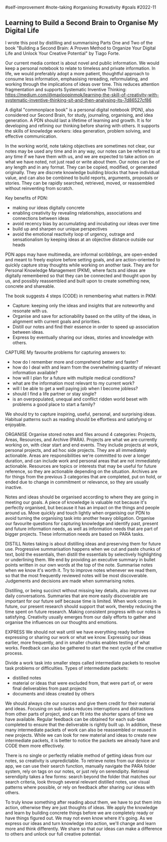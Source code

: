 #self-improvement
#note-taking
#organising
#creativity
#goals
#2022-11

## Learning to Build a Second Brain to Organise My Digital Life

I wrote this post by distilling and summarising Parts One and Two of the book "Building a Second Brain: A Proven Method to Organize Your Digital Life and Unlock Your Creative Potential" by Tiago Forte.

Our current media context is about novel and public information.  We would keep a personal notebook to relate to timeless and private information.  In life, we would preferably adopt a more patient, thoughtful approach to consume less information, emphasising rereading, reformulating, and working through the implications of ideas over time.  This reduces attention fragmentation and supports Systematic Inventive Thinking:
https://medium.com/@maxloopinmok/learning-the-skill-of-creativity-with-systematic-inventive-thinking-sit-and-then-analysing-its-7d86527cf86

A digital "commonplace book" is a personal digital notebook (PDN), also considered our Second Brain, for study, journaling, organising, and idea generation.  A PDN should last a lifetime of learning and growth.  It is for developing and refining our thinking before sharing with others.  It supports the skills of knowledge workers: idea generation, problem solving, and effective communication.

In the working world, note taking objectives are sometimes not clear, our notes may be used any time and in any way, our notes can be referred to at any time if we have them with us, and we are expected to take action on what we have noted, not just read or write about them.  Our notes can be of any length and in any format.  They can be copied, modified, or generated originally.  They are discrete knowledge building blocks that have individual value, and can also be combined to build reports, arguments, proposals or stories.  They can be rapidly searched, retrieved, moved, or reassembled without reinventing from scratch.

Key benefits of PDN:
* making our ideas digitally concrete
* enabling creativity by revealing relationships, associations and connections between ideas
* avoid recency bias by accumulating and incubating our ideas over time
* build up and sharpen our unique perspectives
* avoid the emotional reactivity loop of urgency, outrage and sensationalism by keeping ideas at an objective distance outside our heads

PDN apps may have multimedia, are informal scribblings, are open-ended and meant to freely explore before setting goals, and are action-oriented to quickly capture stray thoughts while working on another task.  They are for Personal Knowledge Management (PKM), where facts and ideas are digitally remembered so that they can be connected and thought upon by us, and possibly reassembled and built upon to create something new, concrete and shareable.

The book suggests 4 steps (CODE) in remembering what matters in PKM:
* Capture: keeping only the ideas and insights that are noteworthy and resonate with us.
* Organise and save for actionability based on the utility of the ideas, in alignment with current goals and priorities.
* Distill our notes and find their essence in order to speed up association between ideas.
* Express by eventually sharing our ideas, stories and knowledge with others.

CAPTURE
My favourite problems for capturing answers to:
* how do I remember more and comprehend better and faster?
* how do I deal with and learn from the overwhelming quantity of relevant information available?
* how will I plan for a future with multiple medical conditions?
* what are the information most relevant to my current work?
* will I be able to get a well paying job when I become jobless?
* should I find a life partner or stay single?
* is an overpopulated, unequal and conflict ridden world beset with problems a good place to start a family?

We should try to capture inspiring, useful, personal, and surprising ideas.  Habitual patterns such as reading should be effortless and satisfying or enjoyable.

ORGANISE
Organise stored notes and files around 4 categories: Projects, Areas, Resources, and Archive (PARA).  Projects are what we are currently working on, with clear start and end events.  They include projects at work, personal projects, and ad hoc side projects.  They are all immediately actionable.  Areas are responsibilities we're committed to over a longer duration, and can include work and personal areas that are not immediately actionable.  Resources are topics or interests that may be useful for future reference, so they are actionable depending on the situation.  Archives are for things from the previous 3 categories that are completed, put on hold, or ended due to change in commitment or relevance, so they are usually inactive.

Notes and ideas should be organised according to where they are going in meeting our goals.  A piece of knowledge is valuable not because it's perfectly organised, but because it has an impact on the things and people around us.  Move quickly and touch lightly when organising our PDN to avoid turning the organising task into another heavy obligation.  Organise our favourite questions for capturing knowledge and identify past, present and future information needs, as well as information needs that are part of bigger projects.  These information needs are based on PARA tasks.

DISTILL
Notes taking is about distilling ideas and preserving them for future use.  Progressive summarisation happens when we cut and paste chunks of text, bold the essentials, then distill the essentials by selectively highlighting or underlining them.  We end by providing an executive summary in bullet points written in our own words at the top of the note.  Summarise notes when we know it's worth it.  Try to improve notes whenever we read them, so that the most frequently reviewed notes will be most discoverable.  Judgements and decisions are made when summarising notes.

Distilling, or being succinct without missing key details, also improves our daily conversations.  Summaries that are more easily discoverable are important for our future self because time is limited.  When work comes in future, our present research should support that work, thereby reducing the time spent on future research.  Making consistent progress with our notes is satisfying.  Creativity usually emerges from our daily efforts to gather and organise the influences on our thoughts and emotions.

EXPRESS
We should not wait until we have everything ready before expressing or sharing our work or what we know.  Expressing our ideas earlier, more frequently, and in smaller chunks enables testing of what works.  Feedback can also be gathered to start the next cycle of the creative process.

Divide a work task into smaller steps called intermediate packets to resolve task problems or difficulties.  Types of intermediate packets:
* distilled notes
* material or ideas that were excluded from, that were part of, or were final deliverables from past projects
* documents and ideas created by others

We should always cite our sources and give them credit for their material and ideas.  Focusing on sub-tasks reduces interruptions and distractions from other parts of project, and can fit into the shorter spans of time we have available.  Regular feedback can be obtained for each sub-task completed to ensure that the deliverable is rightly built up.  In addition, these many intermediate packets of work can also be reassembled or reused in new projects.  While we can look for new material and ideas to create new intermediate packets, it is better to notice the packets we already have and CODE them more effectively.

There is no single or perfectly reliable method of getting ideas from our notes, so creativity is unpredictable.  To retrieve notes from our device or app, we can use their search function, manually navigate the PARA folder system, rely on tags on our notes, or just rely on serendipity.  Retrieval serendipity takes a few forms: search beyond the folder that matches our search criteria, look through several relevant distilled notes, use visual patterns where possible, or rely on feedback after sharing our ideas with others.

To truly know something after reading about them, we have to put them into action, otherwise they are just thoughts of ideas.  We apply the knowledge and learn by building concrete things before we are completely ready or have things figured out.  We may not even know where it's going.  As we express our ideas and turn knowledge into action, we'll change and learn more and think differently.  We share so that our ideas can make a difference to others and unlock our full creative potential.











